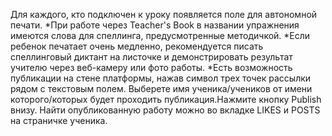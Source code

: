 Для каждого, кто подключен к уроку появляется поле для автономной печати. 
*При работе через Teacher's Book в названии упражнения имеются слова для спеллинга, предусмотренные методичкой.
*Если ребенок печатает очень медленно, рекомендуется писать спеллинговый диктант на листочке и демонстрировать результат учителю через веб-камеру или фото работы.
*Есть возможность публикации на стене платформы, нажав символ трех точек рассылки рядом с текстовым полем. Выберете имя ученика/учеников от имени которого/которых будет проходить публикация.Нажмите кнопку Publish внизу. Найти опубликованную работу можно во вкладке LIKES и POSTS на страничке ученика.
